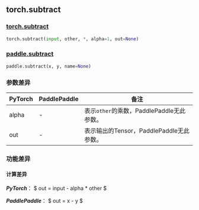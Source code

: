## torch.subtract
### [torch.subtract](https://pytorch.org/docs/stable/generated/torch.subtract.html?highlight=subtract#torch.subtract)
```python
torch.subtract(input, other, *, alpha=1, out=None)
```
### [paddle.subtract](https://www.paddlepaddle.org.cn/documentation/docs/zh/api/paddle/subtract_cn.html#subtract)
```python
paddle.subtract(x, y, name=None)
```
### 参数差异
| PyTorch       | PaddlePaddle | 备注                                                   |
| ------------- | ------------ | ------------------------------------------------------ |
| alpha | -        | 表示`other`的乘数，PaddlePaddle无此参数。  |
| out          | -        | 表示输出的Tensor，PaddlePaddle无此参数。  |

### 功能差异

#### 计算差异
***PyTorch***：
$ out = input - alpha * other $

***PaddlePaddle***：
$ out = x - y $
